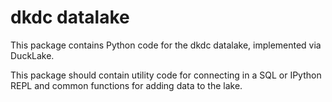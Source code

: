 # dkdc datalake

This package contains Python code for the dkdc datalake, implemented via DuckLake.

This package should contain utility code for connecting in a SQL or IPython REPL and common functions for adding data to the lake.
